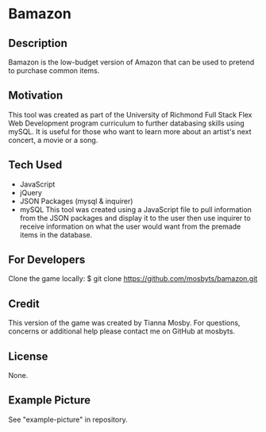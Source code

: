 # Bamazon

## Description

Bamazon is the low-budget version of Amazon that can be used to pretend to purchase common items.

## Motivation
This tool was created as part of the University of Richmond Full Stack Flex Web Development program curriculum to further databasing skills using mySQL. It is useful for those who want to learn more about an artist's next concert, a movie or a song.

## Tech Used
- JavaScript
- jQuery
- JSON Packages (mysql & inquirer)
- mySQL
This tool was created using a JavaScript file to pull information from the JSON packages and display it to the user then use inquirer to receive information on what the user would want from the premade items in the database.

## For Developers
Clone the game locally:
    $ git clone https://github.com/mosbyts/bamazon.git

## Credit
This version of the game was created by Tianna Mosby. For questions, concerns or additional help please contact me on GitHub at mosbyts.

## License
None.

## Example Picture
See "example-picture" in repository.